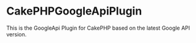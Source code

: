 CakePHPGoogleApiPlugin
======================

This is the GoogleApi Plugin for CakePHP based on the latest Google API version.
